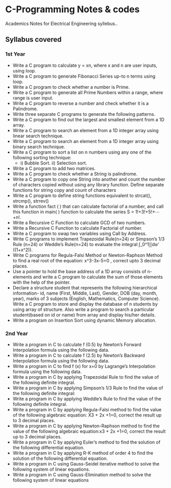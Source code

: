 
# C-Programming Notes & codes

Academics Notes for Electrical Engineering syllebus.. 


## Syllabus  covered 
### 1st Year 
 - Write a C program to calculate y = xn, where x and n are user inputs, using loop.
 - Write a C program to generate Fibonacci Series up-to n terms using loop. 
 - Write a C program to check whether a number is Prime.
 - Write a C program to generate all Prime Numbers within a range, where range is user input. 
 - Write a C program to reverse a number and check whether it is a Palindrome.
 - Write three separate C programs to generate the following patterns.
 - Write a C program to find out the largest and smallest element from a 1D array.
 - Write a C program to search an element from a 1D integer array using linear search technique.
 - Write a C program to search an element from a 1D integer array using binary search technique.
 - Write a C program to sort a list on n numbers using any one of the following sorting technique:
     - i)	Bubble Sort.     ii)	Selection sort.
 - Write a C program to add two matrices.
 - Write a C program to check whether a String is palindrome.
 - Write a C program to copy one String into another and count the number of characters copied without using any library function. Define separate functions for string copy and count of characters
 - Write a C program to define string functions equivalent to strcat(), strcmp(), strrev()
 - Write a function fact ( ) that can calculate factorial of a number, and call this function in main( ) function to calculate the series S = 1!+3!+5!+⋯+n!. 
 - Write a Recursive C Function to calculate GCD of two numbers.
 - Write a Recursive C Function to calculate Factorial of number.
 - Write a C program to swap two variables using Call by Address.
 - Write C programs to implement Trapezoidal Rule(n=24) or Simpson’s 1/3 Rule (n=24) or Weddle’s Rule(n=24) to evaluate the integral ∫_0^1▒dx⁄((1+x^2)). 
 - Write C programs for  Regula-Falsi Method or Newton-Raphson Method to find a real root of the equation: x^3-3x-5=0 , correct upto 3 decimal places.
 - Use a pointer to hold the base address of a 1D array consists of n-elements and write a C program to calculate the sum of those elements with the help of the pointer.
 - Declare a structure student that represents the following hierarchical information- id, name (First, Middle, Last), Gender, DOB (day, month, year), marks of 3 subjects (English, Mathematics, Computer Science). Write a C program to store and display the database of n students by using array of structure. Also write a program to search a particular student(based on id or name) from array and display his/her details.
 - Write a program on Insertion Sort using dynamic Memory allocation.
### 2nd Year
- Write a program in C to calculate f (0.5) by Newton’s Forward Interpolation formula using the following data.
- Write a program in C to calculate f (2.5) by Newton’s Backward Interpolation formula using the following data.
- Write a program in C to find f (x) for x=0 by Lagrange’s Interpolation formula using the following data.
- Write a program in C by applying Trapezoidal Rule to find the value of the following definite integral.
- Write a program in C by applying Simpson’s 1/3 Rule to find the value of the following definite integral:
- Write a program in C by applying Weddle’s Rule to find the value of the following definite integral.
- Write a program in C by applying Regula-Falsi method to find the value of the following algebraic equation: X3 + 2x +1=0, correct the result up to 3 decimal places.
- Write a program in C by applying Newton-Raphson method to find the value of the following algebraic equation:x3 + 2x +1=0, correct the result up to 3 decimal places.
- Write a program in C by applying Euler’s method to find the solution of the following differential equation.
- Write a program in C by applying R-K method of order 4 to find the solution of the following differential equation.
- Write a program in C using Gauss-Seidel iterative method to solve the following system of linear equations.
- Write a program in C using Gauss-Elimination method to solve the following system of linear equations
